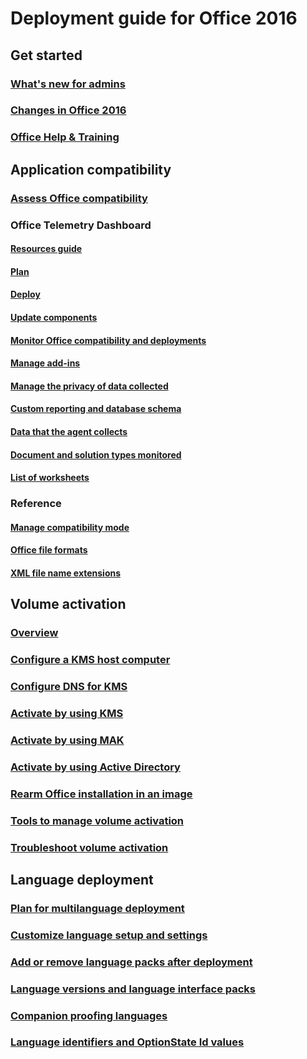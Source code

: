 
# Deployment guide for Office 2016

## Get started
### [What's new for admins](what-s-new-for-admins-in-office-2016.md)
### [Changes in Office 2016](changes-in-office-2016-for-windows-desktop.md)
### [Office Help & Training](https://support.microsoft.com/office)

## Application compatibility
### [Assess Office compatibility](../compat/assess-office-compatibility.md?toc=/deployoffice/office2016/toc.json)
### Office Telemetry Dashboard
#### [Resources guide](../compat/compatibility-and-telemetry-in-office.md?toc=/deployoffice/office2016/toc.json)
#### [Plan](../compat/plan-telemetry-dashboard-deployment.md?toc=/deployoffice/office2016/toc.json)
#### [Deploy](../compat/deploy-telemetry-dashboard.md?toc=/deployoffice/office2016/toc.json)
#### [Update components](../compat/update-office-telemetry-components-for-office-2016.md?toc=/deployoffice/office2016/toc.json)
#### [Monitor Office compatibility and deployments](../compat/monitor-office-compatibility-and-deployments-by-using-telemetry-dashboard.md?toc=/deployoffice/office2016/toc.json)
#### [Manage add-ins](../compat/manage-add-ins-by-using-telemetry-dashboard-in-office.md?toc=/deployoffice/office2016/toc.json)
#### [Manage the privacy of data collected](../compat/manage-the-privacy-of-data-monitored-by-telemetry-in-office.md?toc=/deployoffice/office2016/toc.json)
#### [Custom reporting and database schema](../compat/custom-reporting-and-database-schema-reference-for-telemetry-dashboard.md?toc=/deployoffice/office2016/toc.json)
#### [Data that the agent collects](../compat/data-that-the-telemetry-agent-collects-in-office.md?toc=/deployoffice/office2016/toc.json)
#### [Document and solution types monitored](../compat/document-and-solution-types-monitored-by-telemetry-in-office.md?toc=/deployoffice/office2016/toc.json)
#### [List of worksheets](../compat/telemetry-dashboard-worksheet-reference.md?toc=/deployoffice/office2016/toc.json)
### Reference
#### [Manage compatibility mode](../compat/manage-compatibility-mode-for-office.md?toc=/deployoffice/office2016/toc.json)
#### [Office file formats](../compat/office-file-format-reference.md?toc=/deployoffice/office2016/toc.json)
#### [XML file name extensions](../compat/xml-file-name-extension-reference-for-office.md?toc=/deployoffice/office2016/toc.json)

## Volume activation
### [Overview](../vlactivation/plan-volume-activation-of-office.md?toc=/deployoffice/office2016/toc.json)
### [Configure a KMS host computer](../vlactivation/configure-a-kms-host-computer-for-office.md?toc=/deployoffice/office2016/toc.json)
### [Configure DNS for KMS](../vlactivation/configure-dns-to-activate-office-by-using-kms.md?toc=/deployoffice/office2016/toc.json)
### [Activate by using KMS](../vlactivation/activate-office-by-using-kms.md?toc=/deployoffice/office2016/toc.json)
### [Activate by using MAK](../vlactivation/activate-office-by-using-mak.md?toc=/deployoffice/office2016/toc.json)
### [Activate by using Active Directory](../vlactivation/activate-office-by-using-active-directory.md?toc=/deployoffice/office2016/toc.json)
### [Rearm Office installation in an image](../vlactivation/rearm-an-office-installation-on-an-image-when-using-kms-to-activate.md?toc=/deployoffice/office2016/toc.json)
### [Tools to manage volume activation](../vlactivation/tools-to-manage-volume-activation-of-office.md?toc=/deployoffice/office2016/toc.json)
### [Troubleshoot volume activation](../vlactivation/troubleshoot-volume-activation-of-office.md?toc=/deployoffice/office2016/toc.json)

## Language deployment
### [Plan for multilanguage deployment](plan-for-multilanguage-deployment-of-office-2016.md)
### [Customize language setup and settings](customize-language-setup-and-settings-for-office-2016.md)
### [Add or remove language packs after deployment](add-or-remove-language-packs-after-deployment-of-office-2016.md)
### [Language versions and language interface packs](language-versions-and-language-interface-packs-in-office-2016.md)
### [Companion proofing languages](companion-proofing-languages-for-office-2016.md)
### [Language identifiers and OptionState Id values](language-identifiers-and-optionstate-id-values-in-office-2016.md)